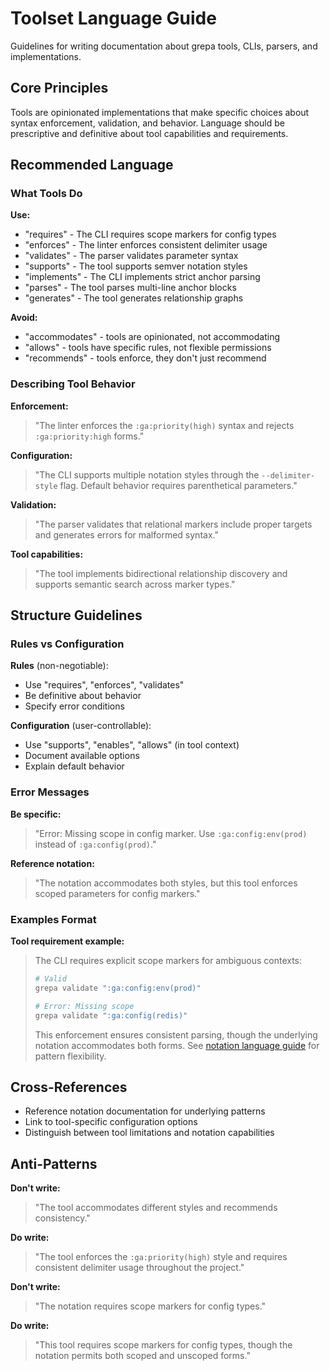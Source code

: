 <!-- :ga:tldr language guide for writing about grepa toolset -->
# Toolset Language Guide

Guidelines for writing documentation about grepa tools, CLIs, parsers, and implementations.

## Core Principles

Tools are opinionated implementations that make specific choices about syntax enforcement, validation, and behavior. Language should be prescriptive and definitive about tool capabilities and requirements.

## Recommended Language

### What Tools Do

**Use:**
- "requires" - The CLI requires scope markers for config types
- "enforces" - The linter enforces consistent delimiter usage
- "validates" - The parser validates parameter syntax
- "supports" - The tool supports semver notation styles
- "implements" - The CLI implements strict anchor parsing
- "parses" - The tool parses multi-line anchor blocks
- "generates" - The tool generates relationship graphs

**Avoid:**
- "accommodates" - tools are opinionated, not accommodating
- "allows" - tools have specific rules, not flexible permissions
- "recommends" - tools enforce, they don't just recommend

### Describing Tool Behavior

**Enforcement:**
> "The linter enforces the `:ga:priority(high)` syntax and rejects `:ga:priority:high` forms."

**Configuration:**
> "The CLI supports multiple notation styles through the `--delimiter-style` flag. Default behavior requires parenthetical parameters."

**Validation:**
> "The parser validates that relational markers include proper targets and generates errors for malformed syntax."

**Tool capabilities:**
> "The tool implements bidirectional relationship discovery and supports semantic search across marker types."

## Structure Guidelines

### Rules vs Configuration

**Rules** (non-negotiable):
- Use "requires", "enforces", "validates"
- Be definitive about behavior
- Specify error conditions

**Configuration** (user-controllable):
- Use "supports", "enables", "allows" (in tool context)
- Document available options
- Explain default behavior

### Error Messages

**Be specific:**
> "Error: Missing scope in config marker. Use `:ga:config:env(prod)` instead of `:ga:config(prod)`."

**Reference notation:**
> "The notation accommodates both styles, but this tool enforces scoped parameters for config markers."

### Examples Format

**Tool requirement example:**
> The CLI requires explicit scope markers for ambiguous contexts:
> ```bash
> # Valid
> grepa validate ":ga:config:env(prod)"
> 
> # Error: Missing scope
> grepa validate ":ga:config(redis)"
> ```
> 
> This enforcement ensures consistent parsing, though the underlying notation accommodates both forms. See [notation language guide](../notation/LANGUAGE.md) for pattern flexibility.

## Cross-References

- Reference notation documentation for underlying patterns
- Link to tool-specific configuration options
- Distinguish between tool limitations and notation capabilities

## Anti-Patterns

**Don't write:**
> "The tool accommodates different styles and recommends consistency."

**Do write:**
> "The tool enforces the `:ga:priority(high)` style and requires consistent delimiter usage throughout the project."

**Don't write:**
> "The notation requires scope markers for config types."

**Do write:**
> "This tool requires scope markers for config types, though the notation permits both scoped and unscoped forms."